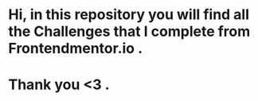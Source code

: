 # Hi, in this repository you will find all the Challenges that I complete from Frontendmentor.io .

# Thank you <3 .
